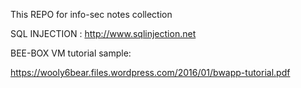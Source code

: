 This REPO for info-sec notes collection


SQL INJECTION : 
http://www.sqlinjection.net 

BEE-BOX VM tutorial sample:

https://wooly6bear.files.wordpress.com/2016/01/bwapp-tutorial.pdf 


